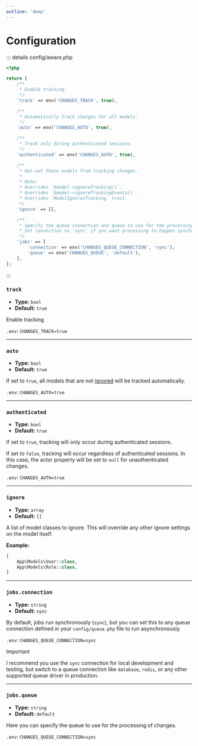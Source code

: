 ```yaml
---
outline: 'deep'
---
```


# Configuration

::: details config/aware.php
```php
<?php

return [
    /**
     * Enable tracking.
     */
    'track' => env('CHANGES_TRACK', true),

    /**
     * Automatically track changes for all models.
     */
    'auto' => env('CHANGES_AUTO', true),

    /**
     * Track only during authenticated sessions.
     */
    'authenticated' => env('CHANGES_AUTH', true),

    /**
     * Opt-out these models from tracking changes.
     *
     * Note:
     * Overrides `$model->ignoreTracking()`.
     * Overrides `$model->ignoreTrackingEvents()`.
     * Overrides `ModelIgnoresTracking` trait.
     */
    'ignore' => [],

    /**
     * Specify the queue connection and queue to use for the processing of changes.
     * Set connection to 'sync' if you want processing to happen synchronously.
     */
    'jobs' => [
        'connection' => env('CHANGES_QUEUE_CONNECTION', 'sync'),
        'queue' => env('CHANGES_QUEUE', 'default'),
    ],
];

```
:::

### `track`

- **Type:** `bool`
- **Default:** `true`

Enable tracking

`.env`: `CHANGES_TRACK=true`

---

### `auto`

- **Type:** `bool`
- **Default:** `true`

If set to `true`, all models that are not [ignored](/setup/ignore) will be tracked automatically.

`.env`: `CHANGES_AUTO=true`

---

### `authenticated`

- **Type:** `bool`
- **Default:** `true`

If set to `true`, tracking will only occur during authenticated sessions.

If set to `false`, tracking will occur regardless of authenticated sessions.
In this case, the actor property will be set to `null` for unauthenticated changes.

`.env`: `CHANGES_AUTH=true`

---

### `ignore`

- **Type:** `array`
- **Default:** `[]`

A list of model classes to ignore. This will override any other ignore settings on the model itself.

**Example:**
```php
[
    App\Models\User::class,
    App\Models\Role::class,
]
```

---

### `jobs.connection`

- **Type:** `string`
- **Default:** `sync`

By default, jobs run synchronously (`sync`), but you can set this to any queue connection defined in your `config/queue.php` file to run asynchronously.

`.env`: `CHANGES_QUEUE_CONNECTION=sync`

> [!IMPORTANT]
> I recommend you use the `sync` connection for local development and testing, but switch to a queue connection like `database`, `redis`, or any other supported queue driver in production.

---

### `jobs.queue`

- **Type:** `string`
- **Default:** `default`

Here you can specify the queue to use for the processing of changes.

`.env`: `CHANGES_QUEUE_CONNECTION=sync`

